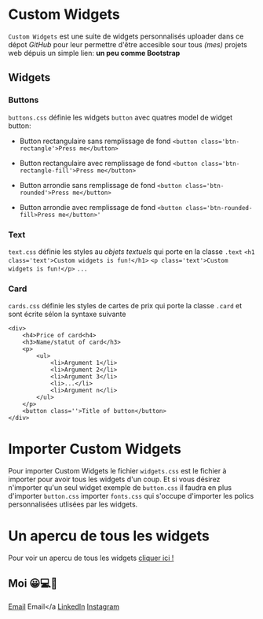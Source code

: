 # Custom Widgets
`Custom Widgets` est une suite de widgets personnalisés uploader dans ce dépot _GitHub_ pour leur permettre d'être accesible sour tous _(mes)_ projets web dépuis un simple lien: __un peu comme Bootstrap__

## Widgets
### Buttons
`buttons.css` définie les widgets `button` avec quatres model de widget button:
* Button rectangulaire sans remplissage de fond
`<button class='btn-rectangle'>Press me</button>`

* Button rectangulaire avec remplissage de fond
`<button class='btn-rectangle-fill'>Press me</button>`

* Button arrondie sans remplissage de fond
`<button class='btn-rounded'>Press me</button>`

* Button arrondie avec remplissage de fond
`<button class='btn-rounded-fill>Press me</button>'`

### Text
`text.css` définie les styles au _objets textuels_ qui porte en la classe `.text`
`<h1 class='text'>Custom widgets is fun!</h1>`
`<p class='text'>Custom widgets is fun!</p>`
`...`

### Card
`cards.css` définie les styles de cartes de prix qui porte la classe `.card` et sont écrite sélon la syntaxe suivante

```
<div>
    <h4>Price of card<h4>
    <h3>Name/statut of card</h3>
    <p>
        <ul>
            <li>Argument 1</li>
            <li>Argument 2</li>
            <li>Argument 3</li>
            <li>...</li>
            <li>Argument n</li>
        </ul>
    </p>
    <button class=''>Title of button</button>
</div>
```

# Importer Custom Widgets
Pour importer Custom Widgets le fichier `widgets.css` est le fichier à importer pour avoir tous les widgets d'un coup.
Et si vous désirez n'importer qu'un seul widget exemple de `button.css` il faudra en plus d'importer `button.css` importer `fonts.css` qui s'occupe d'importer les polics personnalisées utlisées par les widgets.

# Un apercu de tous les widgets
Pour voir un apercu de tous les widgets [cliquer ici !](https://gaetan26.github.io/Custom-Widgets/)

## Moi 😀💻📠
[Email](#)
    <a mailto="gaetansg26@gmail.com">Email</a
[LinkedIn](#)
[Instagram](#)
